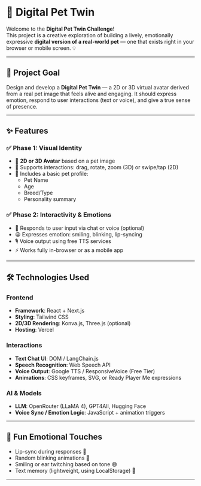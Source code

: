 # 🐾 Digital Pet Twin

Welcome to the **Digital Pet Twin Challenge**!  
This project is a creative exploration of building a lively, emotionally expressive **digital version of a real-world pet** — one that exists right in your browser or mobile screen. 💡

---

## 🎯 Project Goal

Design and develop a **Digital Pet Twin** — a 2D or 3D virtual avatar derived from a real pet image that feels alive and engaging. It should express emotion, respond to user interactions (text or voice), and give a true sense of presence.

---

## ✨ Features

### ✅ Phase 1: Visual Identity
- 🔸 **2D or 3D Avatar** based on a pet image
- 🔸 Supports interactions: drag, rotate, zoom (3D) or swipe/tap (2D)
- 🔸 Includes a basic pet profile:
  - Pet Name
  - Age
  - Breed/Type
  - Personality summary

### ✅ Phase 2: Interactivity & Emotions
- 💬 Responds to user input via chat or voice (optional)
- 😀 Expresses emotion: smiling, blinking, lip-syncing
- 🎙️ Voice output using free TTS services
- ⚡ Works fully in-browser or as a mobile app

---

## 🛠 Technologies Used

### Frontend
- **Framework**: React + Next.js  
- **Styling**: Tailwind CSS  
- **2D/3D Rendering**: Konva.js, Three.js (optional)  
- **Hosting**: Vercel  

### Interactions
- **Text Chat UI**: DOM / LangChain.js  
- **Speech Recognition**: Web Speech API  
- **Voice Output**: Google TTS / ResponsiveVoice (Free Tier)  
- **Animations**: CSS keyframes, SVG, or Ready Player Me expressions  

### AI & Models
- **LLM**: OpenRouter (LLaMA 4), GPT4All, Hugging Face  
- **Voice Sync / Emotion Logic**: JavaScript + animation triggers  

---

## 🧠 Fun Emotional Touches
- Lip-sync during responses 🎤  
- Random blinking animations 👀  
- Smiling or ear twitching based on tone 😄  
- Text memory (lightweight, using LocalStorage) 🧠

---


